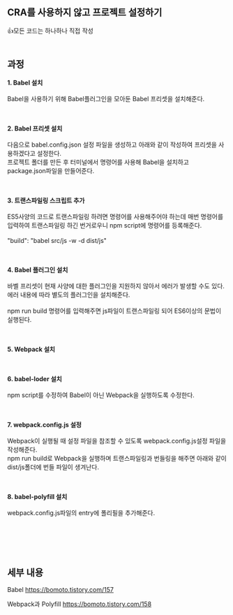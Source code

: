 ## CRA를 사용하지 않고 프로젝트 설정하기
:thumbsup:모든 코드는 하나하나 직접 작성
<br/><br/>

## 과정

<b>1. Babel 설치</b><br/><br/>
Babel을 사용하기 위해 Babel플러그인을 모아둔 Babel 프리셋을 설치해준다.<br/><br/><br/>

<b>2. Babel 프리셋 설치</b><br/><br/>
다음으로 babel.config.json 설정 파일을 생성하고 아래와 같이 작성하여 프리셋을 사용하겠다고 설정한다.<br/>
프로젝트 폴더를 만든 후 터미널에서 명령어를 사용해 Babel을 설치하고 package.json파일을 만들어준다.<br/><br/><br/>
  
<b>3. 트랜스파일링 스크립트 추가</b><br/><br/>
ES5사양의 코드로 트랜스파일링 하려면 명령어를 사용해주어야 하는데 매번 명령어를 입력하여 트랜스파일링 하긴 번거로우니 npm script에 명령어를 등록해준다.<br/><br/>
"build": "babel src/js -w -d dist/js"<br/><br/><br/>
  
<b>4. Babel 플러그인 설치</b><br/><br/>
바벨 프리셋이 현재 사양에 대한 플러그인을 지원하지 않아서 에러가 발생할 수도 있다.<br/>
에러 내용에 따라 별도의 플러그인을 설치해준다.<br/><br/>
npm run build 명령어를 입력해주면 js파일이 트랜스파일링 되어 ES6이상의 문법이 실행된다.
<br/><br/><br/>
  
<b>5. Webpack 설치</b><br/><br/><br/>
  
<b>6. babel-loder 설치</b><br/><br/>
npm script를 수정하여 Babel이 아닌 Webpack을 실행하도록 수정한다.<br/><br/><br/>
  
<b>7. webpack.config.js 설정</b><br/><br/>
Webpack이 실행될 때 설정 파일을 참조할 수 있도록 webpack.config.js설정 파일을 작성해준다.<br/>npm run build로 Webpack을 실행하며 트랜스파일링과 번들링을 해주면 아래와 같이 dist/js폴더에 번들 파일이 생겨난다.<br/><br/><br/>
  
<b>8. babel-polyfill 설치</b><br/><br/>
webpack.config.js파일의 entry에 폴리필을 추가해준다.<br/><br/><br/>

<br/><br/>




## 세부 내용
Babel
https://bomoto.tistory.com/157

Webpack과 Polyfill
https://bomoto.tistory.com/158
